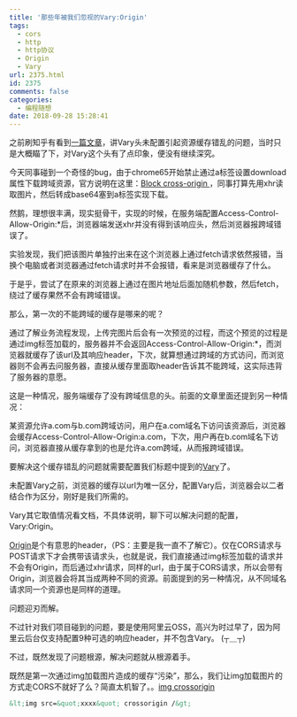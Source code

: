 ```yaml
---
title: '那些年被我们忽视的Vary:Origin'
tags:
  - cors
  - http
  - http协议
  - Origin
  - Vary
url: 2375.html
id: 2375
comments: false
categories:
  - 编程随想
date: 2018-09-28 15:28:41
---
```


之前刷知乎有看到[一篇文章](https://zhuanlan.zhihu.com/p/38972475?utm_source=qq&utm_medium=social&utm_oi=26757239406592 "一篇文章")，讲Vary头未配置引起资源缓存错乱的问题，当时只是大概瞄了下，对Vary这个头有了点印象，便没有继续深究。

今天同事碰到一个奇怪的bug，由于chrome65开始禁止通过a标签设置download属性下载跨域资源，官方说明在这里：[Block cross-origin <a download>](https://developers.google.com/web/updates/2018/02/chrome-65-deprecations#chrome_no_longer_trusting_certain_symantec_certificates)，同事打算先用xhr读取图片，然后转成base64塞到a标签实现下载。
	
然鹅，理想很丰满，现实挺骨干，实现的时候，在服务端配置Access-Control-Allow-Origin:*后，浏览器端发送xhr并没有得到该响应头，然后浏览器报跨域错误了。
	
实验发现，我们把该图片单独拧出来在这个浏览器上通过fetch请求依然报错，当换个电脑或者浏览器通过fetch请求时并不会报错，看来是浏览器缓存了什么。

于是乎，尝试了在原来的浏览器上通过在图片地址后面加随机参数，然后fetch，绕过了缓存果然不会有跨域错误。

那么，第一次的不能跨域的缓存是哪来的呢？

通过了解业务流程发现，上传完图片后会有一次预览的过程，而这个预览的过程是通过img标签加载的，服务器并不会返回Access-Control-Allow-Origin:*，而浏览器就缓存了该url及其响应header，下次，就算想通过跨域的方式访问，而浏览器则不会再去问服务器，直接从缓存里面取header告诉其不能跨域，这实际违背了服务器的意愿。

这是一种情况，服务端缓存了没有跨域信息的头。前面的文章里面还提到另一种情况：

某资源允许a.com与b.com跨域访问，用户在a.com域名下访问该资源后，浏览器会缓存Access-Control-Allow-Origin:a.com，下次，用户再在b.com域名下访问，浏览器直接从缓存拿到的也是允许a.com跨域，从而报跨域错误。

要解决这个缓存错乱的问题就需要配置我们标题中提到的[Vary](https://developer.mozilla.org/zh-CN/docs/Web/HTTP/Headers/Vary)了。

未配置Vary之前，浏览器的缓存以url为唯一区分，配置Vary后，浏览器会以二者结合作为区分，刚好是我们所需的。

Vary其它取值情况看文档，不具体说明，聊下可以解决问题的配置，Vary:Origin。

[Origin](https://developer.mozilla.org/zh-CN/docs/Web/HTTP/Headers/Origin)是个有意思的header，（PS：主要是我一直不了解它）。仅在CORS请求与POST请求下才会携带该请求头，也就是说，我们直接通过img标签加载的请求并不会有Origin，而后通过xhr请求，同样的url，由于属于CORS请求，所以会带有Origin，浏览器会将其当成两种不同的资源。前面提到的另一种情况，从不同域名请求同一个资源也是同样的道理。

问题迎刃而解。

不过针对我们项目碰到的问题，要是使用阿里云OSS，高兴为时过早了，因为阿里云后台仅支持配置9种可选的响应header，并不包含Vary。 (┬＿┬)

不过，既然发现了问题根源，解决问题就从根源着手。

既然是第一次通过img加载图片造成的缓存“污染”，那么，我们让img加载图片的方式走CORS不就好了么？简直太机智了。。[img crossorigin](https://developer.mozilla.org/zh-CN/docs/Web/HTML/Element/img#attr-crossorigin)

```html
&lt;img src=&quot;xxxx&quot; crossorigin /&gt;
```
